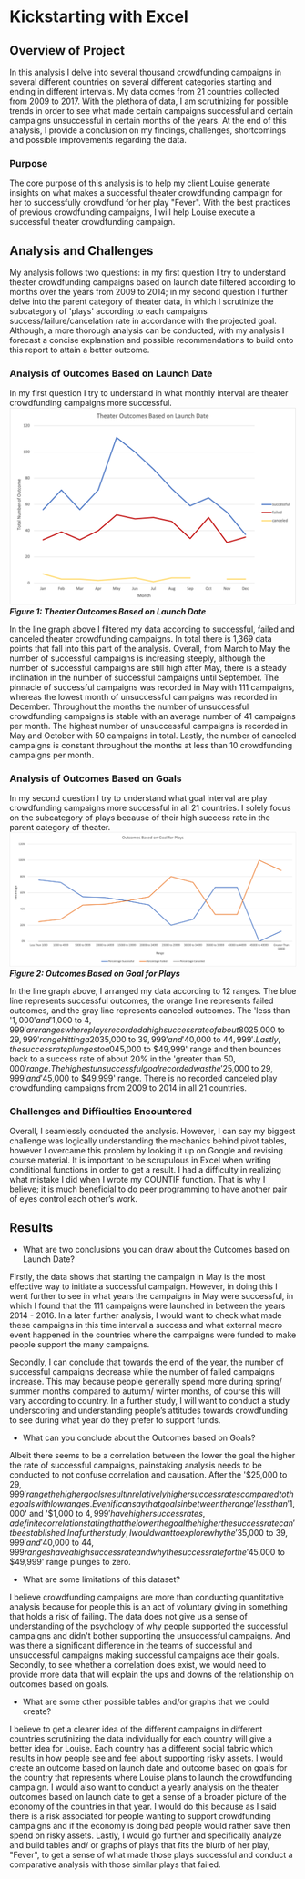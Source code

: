 # Kickstarting with Excel

## Overview of Project

In this analysis I delve into several thousand crowdfunding campaigns in several different countries on several different categories starting and ending in different intervals. My data comes from 21 countries collected from 2009 to 2017. With the plethora of data, I am scrutinizing for possible trends in order to see what made certain campaigns successful and certain campaigns unsuccessful in certain months of the years. At the end of this analysis, I provide a conclusion on my findings, challenges, shortcomings and possible improvements regarding the data. 

### Purpose
The core purpose of this analysis is to help my client Louise generate insights on what makes a successful theater crowdfunding campaign for her to successfully crowdfund for her play "Fever". With the best practices of previous crowdfunding campaigns, I will help Louise execute a successful theater crowdfunding campaign.

## Analysis and Challenges

My analysis follows two questions: in my first question I try to understand theater crowdfunding campaigns based on launch date filtered according to months over the years from 2009 to 2014; in my second question I further delve into the parent category of theater data, in which I scrutinize the subcategory of 'plays' according to each campaigns success/failure/cancelation rate in accordance with the projected goal. Although, a more thorough analysis can be conducted, with my analysis I forecast a concise explanation and possible recommendations to build onto this report to attain a better outcome.   


### Analysis of Outcomes Based on Launch Date
In my first question I try to understand in what monthly interval are theater crowdfunding campaigns more successful. ![Theater_Outcomes_vs_Launch](Resources/Theater_Outcomes_vs_Launch.png) ***Figure 1: Theater Outcomes Based on Launch Date*** 

In the line graph above I filtered my data according to successful, failed and canceled theater crowdfunding campaigns. In total there is 1,369 data points that fall into this part of the analysis. Overall, from March to May the number of successful campaigns is increasing steeply, although the number of successful campaigns are still high after May, there is a steady inclination in the number of successful campaigns until September. The pinnacle of successful campaigns was recorded in May with 111 campaigns, whereas the lowest month of unsuccessful campaigns was recorded in December.  Throughout the months the number of unsuccessful crowdfunding campaigns is stable with an average number of 41 campaigns per month. The highest number of unsuccessful campaigns is recorded in May and October with 50 campaigns in total. Lastly, the number of canceled campaigns is constant throughout the months at less than 10 crowdfunding campaigns per month. 


### Analysis of Outcomes Based on Goals
In my second question I try to understand what goal interval are play crowdfunding campaigns more successful in all 21 countries. I solely focus on the subcategory of plays because of their high success rate in the parent category of theater. ![Outcomes_vs_Goals](Resources/Outcomes_vs_Goals.png)***Figure 2: Outcomes Based on Goal for Plays*** 

In the line graph above, I arranged my data according to 12 ranges. The blue line represents successful outcomes, the orange line represents failed outcomes, and the gray line represents canceled outcomes. The 'less than '$1,000' and '$1,000 to $4,999' are ranges where plays recorded a high success rate of about 80%. After these ranges, there is a steady decrease until the '$25,000 to $29,999' range hitting a 20% low, however, it sharply bounces back up to achieve a success rate of about 70% in the ranges for '$35,000 to $39,999' and '$40,000 to $44,999'. Lastly, the success rate plunges to a 0% at the '$45,000 to $49,999' range and then bounces back to a success rate of about 20% in the 'greater than $50,000' range. The highest unsuccessful goal recorded was the '$25,000 to $29,999' and '$45,000 to $49,999' range.  There is no recorded canceled play crowdfunding campaigns from 2009 to 2014 in all 21 countries.  

### Challenges and Difficulties Encountered
Overall, I seamlessly conducted the analysis. However, I can say my biggest challenge was logically understanding the mechanics behind pivot tables, however I overcame this problem by looking it up on Google and revising course material. It is important to be scrupulous in Excel when writing conditional functions in order to get a result. I had a difficulty in realizing what mistake I did when I wrote my COUNTIF function. That is why I believe; it is much beneficial to do peer programming to have another pair of eyes control each other’s work. 
## Results

- What are two conclusions you can draw about the Outcomes based on Launch Date?

Firstly, the data shows that starting the campaign in May is the most effective way to initiate a successful campaign. However, in doing this I went further to see in what years the campaigns in May were successful, in which I found that the 111 campaigns were launched in between the years 2014 - 2016. In a later further analysis, I would want to check what made these campaigns in this time interval a success and what external macro event happened in the countries where the campaigns were funded to make people support the many campaigns. 

Secondly, I can conclude that towards the end of the year, the number of successful campaigns decrease while the number of failed campaigns increase. This may because people generally spend more during spring/ summer months compared to autumn/ winter months, of course this will vary according to country. In a further study, I will want to conduct a study underscoring and understanding people’s attitudes towards crowdfunding to see during what year do they prefer to support funds. 

- What can you conclude about the Outcomes based on Goals?

Albeit there seems to be a correlation between the lower the goal the higher the rate of successful campaigns, painstaking analysis needs to be conducted to not confuse correlation and causation. After the '$25,000 to $29,999' range the higher goals result in relatively higher success rates compared to the goals with low ranges. Even if I can say that goals in between the range 'less than '$1,000' and '$1,000 to $4,999' have higher success rates, a definite correlation stating that the lower the goal the higher the success rate can't be established. In a further study, I would want to explore why the '$35,000 to $39,999' and '$40,000 to $44,999 ranges have a high success rate and why the success rate for the '$45,000 to $49,999' range plunges to zero. 

- What are some limitations of this dataset?

I believe crowdfunding campaigns are more than conducting quantitative analysis because for people this is an act of voluntary giving in something that holds a risk of failing. The data does not give us a sense of understanding of the psychology of why people supported the successful campaigns and didn't bother supporting the unsuccessful campaigns. And was there a significant difference in the teams of successful and unsuccessful campaigns making successful campaigns ace their goals. Secondly, to see whether a correlation does exist, we would need to provide more data that will explain the ups and downs of the relationship on outcomes based on goals. 

- What are some other possible tables and/or graphs that we could create?

I believe to get a clearer idea of the different campaigns in different countries scrutinizing the data individually for each country will give a better idea for Louise. Each country has a different social fabric which results in how people see and feel about supporting risky assets. I would create an outcome based on launch date and outcome based on goals for the country that represents where Louise plans to launch the crowdfunding campaign. I would also want to conduct a yearly analysis on the theater outcomes based on launch date to get a sense of a broader picture of the economy of the countries in that year. I would do this because as I said there is a risk associated for people wanting to support crowdfunding campaigns and if the economy is doing bad people would rather save then spend on risky assets. Lastly, I would go further and specifically analyze and build tables and/ or graphs of plays that fits the blurb of her play, "Fever", to get a sense of what made those plays successful and conduct a comparative analysis with those similar plays that failed.
